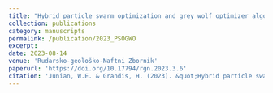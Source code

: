 ```yaml
---
title: "Hybrid particle swarm optimization and grey wolf optimizer algorithm for Controlled Source Audio-frequency Magnetotellurics (CSAMT) one-dimensional inversion modelling"
collection: publications
category: manuscripts
permalink: /publication/2023_PSOGWO
excerpt: 
date: 2023-08-14
venue: 'Rudarsko-geološko-Naftni Zbornik'
paperurl: 'https://doi.org/10.17794/rgn.2023.3.6'
citation: 'Junian, W.E. & Grandis, H. (2023). &quot;Hybrid particle swarm optimization and grey wolf optimizer algorithm for Controlled Source Audio-frequency Magnetotellurics (CSAMT) one-dimensional inversion modelling&quot; <i>Rudarsko-geološko-Naftni Zbornik</i>. 38(3). 65–80'
---
```

